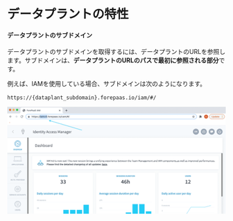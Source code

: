 # データプラントの特性

#### データプラントのサブドメイン

データプラントのサブドメインを取得するには、データプラントのURLを参照します。サブドメインは、**データプラントのURLのパスで最初に参照される部分**です。 

例えば、IAMを使用している場合、サブドメインは次のようになります。

```
https://{dataplant_subdomain}.forepaas.io/iam/#/
```

![dp-subdomain](picts/auth-token-subdomain.png)
